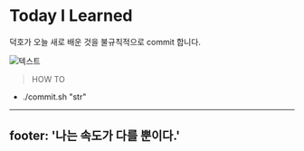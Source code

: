 # Today I Learned

덕호가 오늘 새로 배운 것을 불규칙적으로 commit 합니다. 

![텍스트](https://i.imgur.com/sRzoLoa.jpg)

> HOW TO
- ./commit.sh "str"
---
footer: '나는 속도가 다를 뿐이다.'
---
